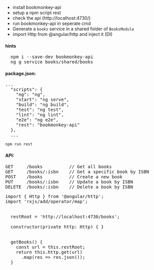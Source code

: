 * install bookmonkey-api
* setup a npm script rest
* check the api (http://localhost:4730/)
* run bookmonkey-api in seperate cmd
* Generate a `books` service in a shared folder of `BooksModule`
* import Http from @angular/http and inject it (DI)


#### hints
<pre>
  npm i --save-dev bookmonkey-api
  ng g service books/shared/books
</pre>

#### package.json:
<pre>
...
  "scripts": {
    "ng": "ng",
    "start": "ng serve",
    "build": "ng build",
    "test": "ng test",
    "lint": "ng lint",
    "e2e": "ng e2e",
    "rest": "bookmonkey-api"
  },
  ...
</pre>
 `npm run rest`
#### API:
<pre>
GET     /books          // Get all books
GET     /books/:isbn    // Get a specific book by ISBN
POST    /books          // Create a new book
PUT     /books/:isbn    // Update a book by ISBN
DELETE  /books/:isbn    // Delete a book by ISBN
</pre>

<pre>
import { Http } from '@angular/http';
import 'rxjs/add/operator/map';


  restRoot = 'http://localhost:4730/books';

  constructor(private http: Http) { }


  getBooks() {
    const url = this.restRoot;
    return this.http.get(url)
      .map(res => res.json());
  }
</pre>
